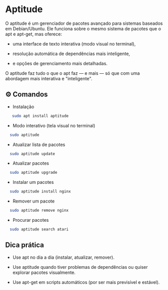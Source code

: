 # Aptitude

O aptitude é um gerenciador de pacotes avançado para sistemas baseados em Debian/Ubuntu.
Ele funciona sobre o mesmo sistema de pacotes que o apt e apt-get, mas oferece:

- uma interface de texto interativa (modo visual no terminal),

- resolução automática de dependências mais inteligente,

- e opções de gerenciamento mais detalhadas.

O aptitude faz tudo o que o apt faz — e mais — só que com uma abordagem mais interativa e "inteligente".

## ⚙️ Comandos

* Instalação
```bash
   sudo apt install aptitude
```

* Modo interativo (tela visual no terminal)
```bash
  sudo aptitude
```
* Atualizar lista de pacotes
```bash
  sudo aptitude update
```
* Atualizar pacotes
```bash
  sudo aptitude upgrade
```
* Instalar um pacotes
```bash
  sudo aptitude install nginx
```
* Remover um pacote
```bash
  sudo aptitude remove nginx
```
* Procurar pacotes
```bash
  sudo aptitude search atari
```

## Dica prática

- Use apt no dia a dia (instalar, atualizar, remover).

- Use aptitude quando tiver problemas de dependências ou quiser explorar pacotes visualmente.

- Use apt-get em scripts automáticos (por ser mais previsível e estável).

